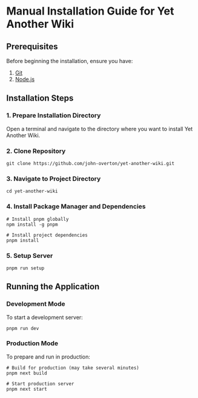 # Manual Installation Guide for Yet Another Wiki

## Prerequisites

Before beginning the installation, ensure you have:

1. [Git](https://git-scm.com/downloads)
2. [Node.js](https://nodejs.org/en/download/prebuilt-installer/current)

## Installation Steps

### 1. Prepare Installation Directory

Open a terminal and navigate to the directory where you want to install Yet Another Wiki.

### 2. Clone Repository

```shell
git clone https://github.com/john-overton/yet-another-wiki.git
```

### 3. Navigate to Project Directory

```shell
cd yet-another-wiki
```

### 4. Install Package Manager and Dependencies

```shell
# Install pnpm globally
npm install -g pnpm

# Install project dependencies
pnpm install
```

### 5. Setup Server

```shell
pnpm run setup
```

## Running the Application

### Development Mode

To start a development server:

```shell
pnpm run dev
```

### Production Mode

To prepare and run in production:

```shell
# Build for production (may take several minutes)
pnpm next build

# Start production server
pnpm next start
```